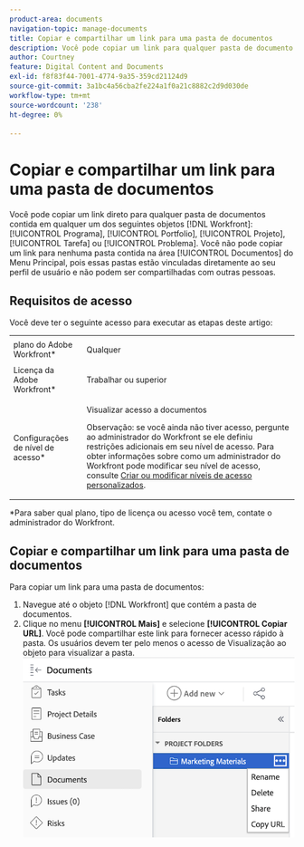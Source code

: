 ```yaml
---
product-area: documents
navigation-topic: manage-documents
title: Copiar e compartilhar um link para uma pasta de documentos
description: Você pode copiar um link para qualquer pasta de documento contida em qualquer objeto do Workfront.
author: Courtney
feature: Digital Content and Documents
exl-id: f8f83f44-7001-4774-9a35-359cd21124d9
source-git-commit: 3a1bc4a56cba2fe224a1f0a21c8882c2d9d030de
workflow-type: tm+mt
source-wordcount: '238'
ht-degree: 0%

---
```


# Copiar e compartilhar um link para uma pasta de documentos

Você pode copiar um link direto para qualquer pasta de documentos contida em qualquer um dos seguintes objetos [!DNL Workfront]: [!UICONTROL Programa], [!UICONTROL Portfolio], [!UICONTROL Projeto], [!UICONTROL Tarefa] ou [!UICONTROL Problema]. Você não pode copiar um link para nenhuma pasta contida na área [!UICONTROL Documentos] do Menu Principal, pois essas pastas estão vinculadas diretamente ao seu perfil de usuário e não podem ser compartilhadas com outras pessoas.

## Requisitos de acesso

Você deve ter o seguinte acesso para executar as etapas deste artigo:

<table style="table-layout:auto"> 
 <col> 
 <col> 
 <tbody> 
  <tr> 
   <td role="rowheader">plano do Adobe Workfront*</td> 
   <td> <p>Qualquer</p> </td> 
  </tr> 
  <tr> 
   <td role="rowheader">Licença da Adobe Workfront*</td> 
   <td> <p>Trabalhar ou superior</p> </td> 
  </tr> 
  <tr> 
   <td role="rowheader">Configurações de nível de acesso*</td> 
   <td> <p>Visualizar acesso a documentos</p> <p>Observação: se você ainda não tiver acesso, pergunte ao administrador do Workfront se ele definiu restrições adicionais em seu nível de acesso. Para obter informações sobre como um administrador do Workfront pode modificar seu nível de acesso, consulte <a href="../../administration-and-setup/add-users/configure-and-grant-access/create-modify-access-levels.md" class="MCXref xref">Criar ou modificar níveis de acesso personalizados</a>.</p> </td> 
  </tr> 
  <tr> 
 </tbody> 
</table>

&#42;Para saber qual plano, tipo de licença ou acesso você tem, contate o administrador do Workfront.

## Copiar e compartilhar um link para uma pasta de documentos

Para copiar um link para uma pasta de documentos:

1. Navegue até o objeto [!DNL Workfront] que contém a pasta de documentos.
1. Clique no menu **[!UICONTROL Mais]** e selecione **[!UICONTROL Copiar URL]**. Você pode compartilhar este link para fornecer acesso rápido à pasta. Os usuários devem ter pelo menos o acesso de Visualização ao objeto para visualizar a pasta.
   ![copiar url da pasta de documentos](assets/copy-doc-folder-url.png)
